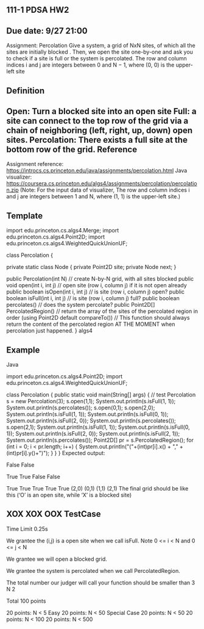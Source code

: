 111-1 PDSA HW2
---
Due date: 9/27 21:00
---
Assignment: Percolation
Give a system, a grid of NxN sites, of which all the sites are initially blocked . Then, we open the site one-by-one and ask you to check if a site is full or the system is percolated. The row and column indices i and j are integers between 0 and N − 1, where (0, 0) is the upper-left site

Definition
---
Open: Turn a blocked site into an open site
Full: a site can connect to the top row of the grid via a chain of neighboring (left, right, up, down) open sites.
Percolation: There exists a full site at the bottom row of the grid.
Reference
---
Assignment reference: https://introcs.cs.princeton.edu/java/assignments/percolation.html
Java visualizer: https://coursera.cs.princeton.edu/algs4/assignments/percolation/percolation.zip (Note: For the input data of visualizer, The row and column indices i and j are integers between 1 and N, where (1, 1) is the upper-left site.)

Template
---
import edu.princeton.cs.algs4.Merge;
import edu.princeton.cs.algs4.Point2D;
import edu.princeton.cs.algs4.WeightedQuickUnionUF;

class Percolation {
   
   private static class Node {
      private Point2D site;
      private Node next;
   }
    
   public Percolation(int N)               // create N-by-N grid, with all sites blocked
   public void open(int i, int j)          // open site (row i, column j) if it is not open already
   public boolean isOpen(int i, int j)     // is site (row i, column j) open?
   public boolean isFull(int i, int j)     // is site (row i, column j) full?
   public boolean percolates()             // does the system percolate?
   public Point2D[] PercolatedRegion()     // return the array of the sites of the percolated region in order (using Point2D default compareTo()) 
                                           // This function should always return the content of the percolated region AT THE MOMENT when percolation just happened.
}
algs4

Example
---
Java

import edu.princeton.cs.algs4.Point2D;
import edu.princeton.cs.algs4.WeightedQuickUnionUF;

class Percolation {
    public static void main(String[] args) {
        // test
        Percolation s = new Percolation(3);
        s.open(1,1);
        System.out.println(s.isFull(1, 1));
        System.out.println(s.percolates());
        s.open(0,1);
        s.open(2,0);
        System.out.println(s.isFull(1, 1));
        System.out.println(s.isFull(0, 1));
        System.out.println(s.isFull(2, 0));
        System.out.println(s.percolates());
        s.open(2,1);
        System.out.println(s.isFull(1, 1));
        System.out.println(s.isFull(0, 1));
        System.out.println(s.isFull(2, 0));
        System.out.println(s.isFull(2, 1));
        System.out.println(s.percolates());
        Point2D[] pr = s.PercolatedRegion();
        for (int i = 0; i < pr.length; i++) {
           System.out.println("("+(int)pr[i].x() + "," + (int)pr[i].y()+")");
        }
    }
}
Expected output:

False
False

True
True
False
False

True
True
True
True
True
(2,0)
(0,1)
(1,1)
(2,1)
The final grid should be like this (‘O’ is an open site, while ‘X’ is a blocked site)

XOX
XOX
OOX
TestCase
---
Time Limit 0.25s

We grantee the (i,j) is a open site when we call isFull. Note 0 <= i < N and 0 <= j < N

We grantee we will open a blocked grid.

We grantee the system is percolated when we call PercolatedRegion.

The total number our judger will call your function should be smaller than 
3
N
2

Total 100 points

20 points: N < 5 Easy
20 points: N < 50 Special Case
20 points: N < 50
20 points: N < 100
20 points: N < 500
